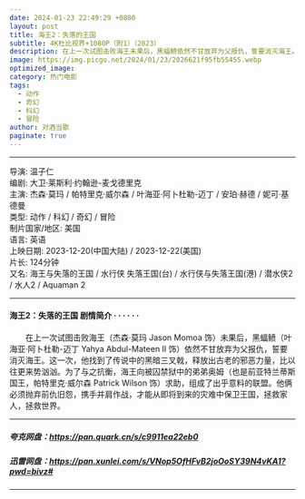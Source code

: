 ```yaml
---
date: 2024-01-23 22:49:29 +0800
layout: post
title: 海王2：失落的王国
subtitle: 4K杜比视界+1080P（附1）（2023）
description: 在上一次试图击败海王未果后，黑蝠鲼依然不甘放弃为父报仇，誓要消灭海王。这一次，他找到了传说中的黑暗三叉戟，释放出古老的邪恶力量，比以往更来势汹汹...
image: https://img.picgo.net/2024/01/23/2026621f95fb55455.webp
optimized_image:
category: 热门电影
tags:
  - 动作
  - 奇幻
  - 科幻
  - 冒险
author: 对酒当歌
paginate: true
---
```


---

导演: 温子仁  
编剧: 大卫·莱斯利·约翰逊-麦戈德里克  
主演: 杰森·莫玛 / 帕特里克·威尔森 / 叶海亚·阿卜杜勒-迈丁 / 安珀·赫德 / 妮可·基德曼  
类型: 动作 / 科幻 / 奇幻 / 冒险  
制片国家/地区: 美国  
语言: 英语  
上映日期: 2023-12-20(中国大陆) / 2023-12-22(美国)  
片长: 124分钟  
又名: 海王与失落的王国 / 水行侠 失落王国(台) / 水行侠与失落王国(港) / 潜水侠2 / 水人2 / Aquaman 2  

---

#### 海王2：失落的王国 剧情简介 · · · · · ·

　　在上一次试图击败海王（杰森·莫玛 Jason Momoa 饰）未果后，黑蝠鲼（叶海亚·阿卜杜勒-迈丁 Yahya Abdul-Mateen II 饰）依然不甘放弃为父报仇，誓要消灭海王。这一次，他找到了传说中的黑暗三叉戟，释放出古老的邪恶力量，比以往更来势汹汹。为了与之抗衡，海王向被囚禁狱中的弟弟奥姆（也是前亚特兰蒂斯国王，帕特里克·威尔森 Patrick Wilson 饰）求助，组成了出乎意料的联盟。他俩必须抛弃前仇旧怨，携手并肩作战，才能从即将到来的灾难中保卫王国，拯救家人，拯救世界。

---

##### 夸克网盘：<https://pan.quark.cn/s/c9911ea22eb0>

##### 迅雷网盘：<https://pan.xunlei.com/s/VNop5OfHFvB2joOoSY39N4vKA1?pwd=bivz#>

---
